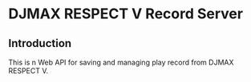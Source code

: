 # DJMAX RESPECT V Record Server
## Introduction
This is n Web API for saving and managing play record from DJMAX RESPECT V.